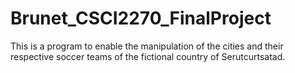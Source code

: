 # Brunet_CSCI2270_FinalProject
This is a program to enable the manipulation of the cities and their respective soccer teams of the fictional country of Serutcurtsatad.
